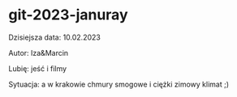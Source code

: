 # git-2023-januray

Dzisiejsza data: 10.02.2023

Autor: Iza&Marcin

Lubię: jeść i filmy

Sytuacja: a w krakowie chmury smogowe i ciężki zimowy klimat ;)
